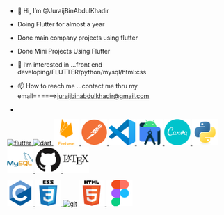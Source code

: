 - 👋 Hi, I’m @JuraijBinAbdulKhadir
- Doing Flutter for almost a year
- Done main company projects using flutter
- Done Mini Projects Using Flutter 
- 👀 I’m interested in ...front end developing/FLUTTER/python/mysql/html:css
- 📫 How to reach me ...contact me thru my email======>juraijbinabdulkhadir@gmail.com

- 
<p align="left"> 
<a href="https://flutter.dev" target="_blank" rel="noreferrer"> <img src="https://www.vectorlogo.zone/logos/flutterio/flutterio-icon.svg" alt="flutter" width="60" height="60"/> </a>
<a href="https://dart.dev" target="_blank" rel="noreferrer"> <img src="https://www.vectorlogo.zone/logos/dartlang/dartlang-icon.svg" alt="dart" width="60" height="60"/> </a>
<a href="https://www.firebase.com/" target="_blank" rel="noreferrer"> <img src="https://github.com/devicons/devicon/blob/master/icons/firebase/firebase-plain-wordmark.svg" alt="c" width="60" height="60"/> </a> 
<a href="https://www.postman.com/" target="_blank" rel="noreferrer"> <img src="https://github.com/devicons/devicon/blob/master/icons/postman/postman-original.svg" alt="c" width="60" height="60"/> </a>
  <a href="https://code.visualstudio.com/" target="_blank" rel="noreferrer"> <img src="https://github.com/devicons/devicon/blob/master/icons/vscode/vscode-original.svg" alt="html5" width="60" height="60"/> </a>
  <a href="https://developer.android.com/studio" target="_blank" rel="noreferrer"> <img src="https://github.com/devicons/devicon/blob/master/icons/androidstudio/androidstudio-original.svg" alt="html5" width="60" height="60"/> </a>
  <a href="https://canva.com/" target="_blank" rel="noreferrer"> <img src="https://github.com/devicons/devicon/blob/master/icons/canva/canva-original.svg" alt="html5" width="60" height="60"/> </a>
<a href="https://www.python.org" target="_blank" rel="noreferrer"> <img src="https://raw.githubusercontent.com/devicons/devicon/master/icons/python/python-original.svg" alt="python" width="60" height="60"/> </a> 
  <a href="https://www.mysql.com/" target="_blank" rel="noreferrer"> <img src="https://raw.githubusercontent.com/devicons/devicon/master/icons/mysql/mysql-original-wordmark.svg" alt="mysql" width="60" height="60"/> </a>
  <a href="https://www.w3.github.com" target="_blank" rel="noreferrer"> <img src="https://github.com/devicons/devicon/blob/master/icons/github/github-original.svg" alt="html5" width="60" height="60"/> </a>
  <a href="https://www.overleaf.com/" target="_blank" rel="noreferrer"> <img src="https://github.com/devicons/devicon/blob/master/icons/latex/latex-original.svg" alt="html5" width="60" height="60"/> </a>
  
<a href="https://www.cprogramming.com/" target="_blank" rel="noreferrer"> <img src="https://raw.githubusercontent.com/devicons/devicon/master/icons/c/c-original.svg" alt="c" width="60" height="60"/> </a> 
<a href="https://www.w3schools.com/css/" target="_blank" rel="noreferrer"> <img src="https://raw.githubusercontent.com/devicons/devicon/master/icons/css3/css3-original-wordmark.svg" alt="css3" width="60" height="60"/> </a> 
<a href="https://git-scm.com/" target="_blank" rel="noreferrer"> <img src="https://www.vectorlogo.zone/logos/git-scm/git-scm-icon.svg" alt="git" width="60" height="60"/></a> 
<a href="https://www.w3.org/html/" target="_blank" rel="noreferrer"> <img src="https://raw.githubusercontent.com/devicons/devicon/master/icons/html5/html5-original-wordmark.svg" alt="html5" width="60" height="60"/> </a>
<a href="https://www.figma.com" target="_blank" rel="noreferrer"> <img src="https://github.com/devicons/devicon/blob/master/icons/figma/figma-original.svg" alt="html5" width="60" height="60"/> </a>
  
 </p>


<br><br>

<!---
JuraijBinAbdulKhadir/JuraijBinAbdulKhadir is a ✨ special ✨ repository because its `README.md` (this file) appears on your GitHub profile.
You can click the Preview link to take a look at your changes.
--->
